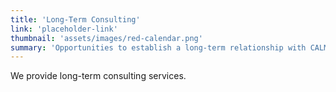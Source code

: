 ```yaml
---
title: 'Long-Term Consulting'
link: 'placeholder-link'
thumbnail: 'assets/images/red-calendar.png'
summary: 'Opportunities to establish a long-term relationship with CALM and its faculty.'
---
```


We provide long-term consulting services.